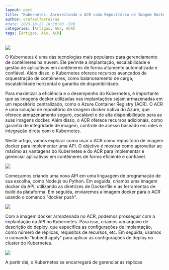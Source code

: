 ```yaml
---
layout: post
title: "Kubernetes: Aproveitando o ACR como Repositório de Imagem Docker para Implementação de API"
author: orafaelferreiraa
#date: 2023-10-27 18:30:00 -500
categories: [Artigos, Aks, ACR]
tags: [Artigos, Aks, ACR]
---
```

![](https://stoblobcertificados011.blob.core.windows.net/imagens-blog/artigos/2023-02-05-artigo-aks-acr1.png)


O Kubernetes é uma das tecnologias mais populares para gerenciamento de contêineres na nuvem. Ele permite a implantação, escalabilidade e gestão de aplicativos em contêineres de forma altamente automatizada e confiável. Além disso, o Kubernetes oferece recursos avançados de orquestração de contêineres, como balanceamento de carga, escalabilidade horizontal e garantia de disponibilidade.

Para maximizar a eficiência e o desempenho do Kubernetes, é importante que as imagens docker utilizadas nas implantações sejam armazenadas em um repositório centralizado, como o Azure Container Registry (ACR). O ACR é uma solução de repositório de imagem docker nativa do Azure, que oferece armazenamento seguro, escalável e de alta disponibilidade para as suas imagens docker. Além disso, o ACR oferece recursos adicionais, como garantia de integridade de imagem, controle de acesso baseado em roles e integração direta com o Kubernetes.

Neste artigo, vamos explorar como usar o ACR como repositório de imagem docker para implementar uma API. O objetivo é mostrar como aproveitar ao máximo as vantagens do Kubernetes e do ACR para implementar e gerenciar aplicativos em contêineres de forma eficiente e confiável.

![](https://stoblobcertificados011.blob.core.windows.net/imagens-blog/artigos/2023-02-05-artigo-aks-acr2.png)

Começamos criando uma nova API em uma linguagem de programação de sua escolha, como Node.js ou Python. Em seguida, criamos uma imagem docker da API, utilizando as diretrizes de Dockerfile e as ferramentas de build da plataforma. Em seguida, enviaremos a imagem docker para o ACR usando o comando "docker push".

![](https://stoblobcertificados011.blob.core.windows.net/imagens-blog/artigos/2023-02-05-artigo-aks-acr3.png)

Com a imagem docker armazenada no ACR, podemos prosseguir com a implantação da API no Kubernetes. Para isso, criamos um arquivo de descrição do deploy, que especifica as configurações de implantação, como número de réplicas, requisitos de recursos, etc. Em seguida, usamos o comando "kubectl apply" para aplicar as configurações de deploy no cluster do Kubernetes.

![](https://stoblobcertificados011.blob.core.windows.net/imagens-blog/artigos/2023-02-05-artigo-aks-acr4.png)

A partir daí, o Kubernetes se encarregará de gerenciar as réplicas